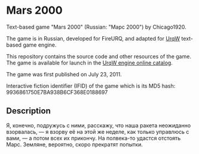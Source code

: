 # Mars 2000

Text-based game "Mars 2000" (Russian: "Марс 2000") by Chicago1920.

The game is in Russian, developed for FireURQ, and adapted for [UrqW](https://github.com/urqw/UrqW) text-based game engine.

This repository contains the source code and other resources of the game. The game is available for launch in the [UrqW engine online catalog](https://urqw.github.io/UrqW/#mars2000).

The game was first published on July 23, 2011.

Interactive fiction identifier (IFID) of the game which is its MD5 hash: 9936861750E7BA938B6CF368E0188697

## Description

Я, конечно, подружусь с ними, расскажу, что наша ракета неожиданно взорвалась, — я взорву её на этой же неделе, как только управлюсь с вами, — а потом всех их прикончу. На полвека-то удастся отстоять Марс. Земляне, вероятно, скоро прекратят попытки.
